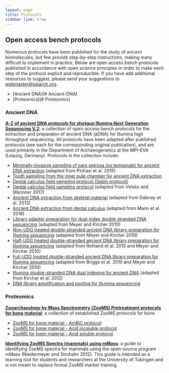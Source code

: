 ```yaml
---
layout: page
title: Protocols
sidebar_link: true
---
```


## Open access bench protocols

Numerous protocols have been published for the study of ancient biomolecules, but few provide step-by-step instructions, making many difficult to implement in practice. Below are open access bench protocols published in accordance with open science principles in order to make each step of the protocol explicit and reproducible. If you have add additional resources to suggest, please send your suggestions to webmaster@isbarch.org.

- [Ancient DNA](# Ancient-DNA)
- [Proteomics](# Proteomics)

### Ancient DNA

**[A-Z of ancient DNA protocols for shotgun Illumina Next Generation Sequencing V.2](https://www.protocols.io/view/a-z-of-ancient-dna-protocols-for-shotgun-illumina-36wgq529xgk5/v2)**: a collection of open-access bench protocols for the extraction and preparaton of ancient DNA (aDNA) for Illumina high throughput sequencing. All protocols have been adapted after published protocols (see each for the corresponding original publication), and are used primarily in the Department of Archaeogenetics at the MPI-EVA (Leipzig, Germany). Protocols in the collection include:
- [Minimally-invasive sampling of pars petrosa (os temporale) for ancient DNA extraction](https://www.protocols.io/view/minimally-invasive-sampling-of-pars-petrosa-os-tem-bqd8ms9w) (adapted from Pinhasi et al. 2015)
- [Tooth sampling from the inner pulp chamber for ancient DNA extraction](https://www.protocols.io/view/tooth-sampling-from-the-inner-pulp-chamber-for-anc-bqebmtan)
- [Dental calculus field sampling protocol (Sabin protocol)](https://www.protocols.io/view/dental-calculus-field-sampling-protocol-sabin-vers-bqecmtaw)
- [Dental calculus field sampling protocol](https://www.protocols.io/view/dental-calculus-field-sampling-protocol-warinner-v-7hphj5n) (adapted from Velsko and Warinner 2017)
- [Ancient DNA extraction from skeletal material](https://www.protocols.io/view/ancient-dna-extraction-from-skeletal-material-baksicwe) (adapted from Dabney et al. 2013)
- [Ancient DNA extraction from dental calculus](https://www.protocols.io/view/ancient-dna-extraction-from-dental-calculus-bidyka7w) (adapted from Mann et al. 2018)
- [Library adapter preparation for dual-index double stranded DNA sequencing](https://www.protocols.io/view/library-adapter-preparation-for-dual-index-double-bem5jc86) (adapted from Meyer and Kircher 2010)
- [Non-UDG treated double-stranded ancient DNA library preparation for Illumina sequencing](https://www.protocols.io/view/non-udg-treated-double-stranded-ancient-dna-librar-bakricv6) (adapted from Meyer and Kircher 2010)
- [Half-UDG treated double-stranded ancient DNA library preparation for Illumina sequencing](https://www.protocols.io/view/half-udg-treated-double-stranded-ancient-dna-libra-bmh6k39e) (adapted from Rohland et al. 2015 and Meyer and Kircher 2010) 
- [Full-UDG treated double-stranded ancient DNA library preparation for Illumina sequencing](https://www.protocols.io/view/full-udg-treated-double-stranded-ancient-dna-libra-bqbpmsmn) (adapted from Briggs et al. 2010 and Meyer and Kircher 2010)
- [Illumina double-stranded DNA dual indexing for ancient DNA](https://www.protocols.io/view/illumina-double-stranded-dna-dual-indexing-for-anc-bvt8n6rw) (adapted from Kircher et al. 2012)
- [DNA library amplification and pooling for Illumina sequencing](https://www.protocols.io/view/amplification-and-pooling-beqkjduw)

### Proteomics

**[Zooarchaeology by Mass Spectrometry (ZooMS) Pretreatment protocols for bone material](https://www.protocols.io/view/zooarchaeology-by-mass-spectrometry-zooms-pretreat-3byl471yolo5/v1)**: a collection of established ZooMS protocols for bone
- [ZooMS for bone material - AmBiC protocol](https://www.protocols.io/view/zooarchaeology-by-mass-spectrometry-zooms-for-bone-bffdjji6)
- [ZooMS for bone material - Acid incoluble protocol](https://www.protocols.io/view/zooarchaeology-by-mass-spectrometry-zooms-for-bone-bf43jqyn)
- [ZooMS for boen material - Acid soluble protocol](https://www.protocols.io/view/zooarchaeology-by-mass-spectrometry-zooms-for-bone-bf5bjq2n)

**[Identifying ZooMS Spectra (mammals) using mMass](https://www.protocols.io/view/identifying-zooms-spectra-mammals-using-mmass-kqdg36rppg25/v1)**: a guide to identifying ZooMS spectra for mammals using the open-source program mMass (Niedermeyer and Strohalm 2012). This guide is intended as a learning tool for students and researchers at the University of Tubingen and is not meant to replace formal ZooMS marker training. 
